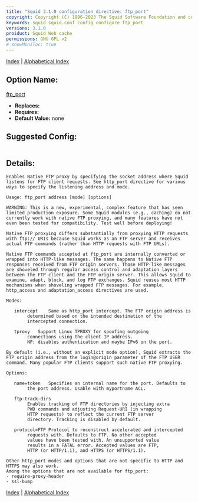 ```yaml
---
title: "Squid 3.1.0 configuration directive: ftp_port"
copyright: Copyright (C) 1996-2023 The Squid Software Foundation and contributors
keywords: squid squid.conf config configure ftp_port
versions: 3.1.0
proiduct: Squid Web cache
permissions: GNU GPL v2
# showMiniToc: true
---
```

[Index](index#toc_ftp_port) | [Alphabetical Index](index_all#toc_ftp_port)

## Option Name:
[ftp_port](#ftp_port)
 * **Replaces:** 
 * **Requires:** 
 * **Default Value:** none


## Suggested Config:
```plaintext

```

## Details:

	Enables Native FTP proxy by specifying the socket address where Squid
	listens for FTP client requests. See http_port directive for various
	ways to specify the listening address and mode.

	Usage: ftp_port address [mode] [options]

	WARNING: This is a new, experimental, complex feature that has seen
	limited production exposure. Some Squid modules (e.g., caching) do not
	currently work with native FTP proxying, and many features have not
	even been tested for compatibility. Test well before deploying!

	Native FTP proxying differs substantially from proxying HTTP requests
	with ftp:// URIs because Squid works as an FTP server and receives
	actual FTP commands (rather than HTTP requests with FTP URLs).

	Native FTP commands accepted at ftp_port are internally converted or
	wrapped into HTTP-like messages. The same happens to Native FTP
	responses received from FTP origin servers. Those HTTP-like messages
	are shoveled through regular access control and adaptation layers
	between the FTP client and the FTP origin server. This allows Squid to
	examine, adapt, block, and log FTP exchanges. Squid reuses most HTTP
	mechanisms when shoveling wrapped FTP messages. For example,
	http_access and adaptation_access directives are used.

	Modes:

	   intercept	Same as http_port intercept. The FTP origin address is
			determined based on the intended destination of the
			intercepted connection.

	   tproxy	Support Linux TPROXY for spoofing outgoing
			connections using the client IP address.
			NP: disables authentication and maybe IPv6 on the port.

	By default (i.e., without an explicit mode option), Squid extracts the
	FTP origin address from the login@origin parameter of the FTP USER
	command. Many popular FTP clients support such native FTP proxying.

	Options:

	   name=token	Specifies an internal name for the port. Defaults to
			the port address. Usable with myportname ACL.

	   ftp-track-dirs
			Enables tracking of FTP directories by injecting extra
			PWD commands and adjusting Request-URI (in wrapping
			HTTP requests) to reflect the current FTP server
			directory. Tracking is disabled by default.

	   protocol=FTP	Protocol to reconstruct accelerated and intercepted
			requests with. Defaults to FTP. No other accepted
			values have been tested with. An unsupported value
			results in a FATAL error. Accepted values are FTP,
			HTTP (or HTTP/1.1), and HTTPS (or HTTPS/1.1).

	Other http_port modes and options that are not specific to HTTP and
	HTTPS may also work.
	Among the options that are not available for ftp_port:
	- require-proxy-header
	- ssl-bump



[Index](index#toc_ftp_port) | [Alphabetical Index](index_all#toc_ftp_port)

